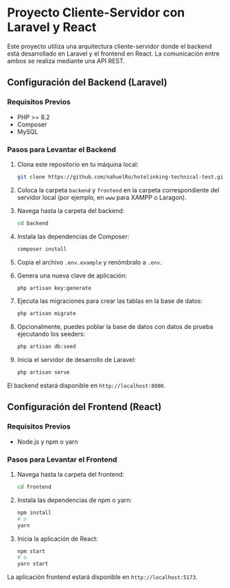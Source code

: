 # Proyecto Cliente-Servidor con Laravel y React

Este proyecto utiliza una arquitectura cliente-servidor donde el backend está desarrollado en Laravel y el frontend en React. La comunicación entre ambos se realiza mediante una API REST.

## Configuración del Backend (Laravel)

### Requisitos Previos

- PHP >= 8.2
- Composer
- MySQL

### Pasos para Levantar el Backend

1. Clona este repositorio en tu máquina local:

   ```bash
   git clone https://github.com/nahuelRo/hotelinking-technical-test.git
   ```

2. Coloca la carpeta `backend` y `frontend` en la carpeta correspondiente del servidor local (por ejemplo, en `www` para XAMPP o Laragon).

3. Navega hasta la carpeta del backend:

   ```bash
   cd backend
   ```

4. Instala las dependencias de Composer:

   ```bash
   composer install
   ```

5. Copia el archivo `.env.example` y renómbralo a `.env`.

6. Genera una nueva clave de aplicación:

   ```bash
   php artisan key:generate
   ```

7. Ejecuta las migraciones para crear las tablas en la base de datos:

   ```bash
   php artisan migrate
   ```

8. Opcionalmente, puedes poblar la base de datos con datos de prueba ejecutando los seeders:

   ```bash
   php artisan db:seed
   ```

9. Inicia el servidor de desarrollo de Laravel:

   ```bash
   php artisan serve
   ```

El backend estará disponible en `http://localhost:8000`.

## Configuración del Frontend (React)

### Requisitos Previos

- Node.js y npm o yarn

### Pasos para Levantar el Frontend

1. Navega hasta la carpeta del frontend:

   ```bash
   cd frontend
   ```

2. Instala las dependencias de npm o yarn:

   ```bash
   npm install
   # o
   yarn
   ```

3. Inicia la aplicación de React:

   ```bash
   npm start
   # o
   yarn start
   ```

La aplicación frontend estará disponible en `http://localhost:5173`.
